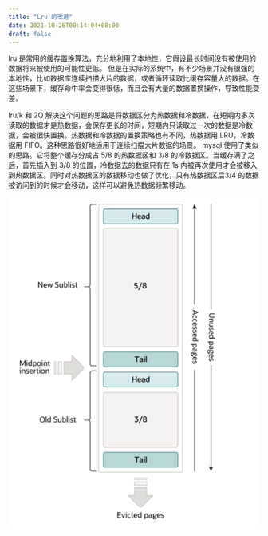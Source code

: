 ```yaml
---
title: "Lru 的改进"
date: 2021-10-26T00:14:04+08:00
draft: false
---
```


lru 是常用的缓存置换算法，充分地利用了本地性，它假设最长时间没有被使用的数据将来被使用的可能性更低。
但是在实际的系统中，有不少场景并没有很强的本地性，比如数据库连续扫描大片的数据，或者循环读取比缓存容量大的数据。在这些场景下，缓存命中率会变得很低，而且会有大量的数据置换操作，导致性能变差。

lru/k 和 2Q 解决这个问题的思路是将数据区分为热数据和冷数据，在短期内多次读取的数据才是热数据，会保存更长的时间，短期内只读取过一次的数据是冷数据，会被很快置换。热数据和冷数据的置换策略也有不同，热数据用 LRU，冷数据用 FIFO。这种思路很好地适用于连续扫描大片数据的场景。
mysql 使用了类似的思路。它将整个缓存分成占 5/8 的热数据区和 3/8 的冷数据区。当缓存满了之后，首先插入到 3/8 的位置，冷数据去的数据只有在 1s 内被再次使用才会被移入到热数据区。同时对热数据区的数据移动也做了优化，只有热数据区后3/4 的数据被访问到的时候才会移动，这样可以避免热数据频繁移动。

![mysql lru cache pool](/images/mysql_lru.png)
